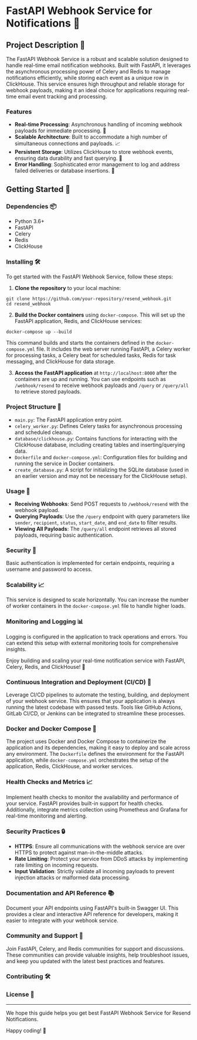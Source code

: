# FastAPI Webhook Service for Notifications 🚀

## Project Description 📝

The FastAPI Webhook Service is a robust and scalable solution designed to handle real-time email notification webhooks. Built with FastAPI, it leverages the asynchronous processing power of Celery and Redis to manage notifications efficiently, while storing each event as a unique row in ClickHouse. This service ensures high throughput and reliable storage for webhook payloads, making it an ideal choice for applications requiring real-time email event tracking and processing.

### Features

- **Real-time Processing**: Asynchronous handling of incoming webhook payloads for immediate processing. 🔄
- **Scalable Architecture**: Built to accommodate a high number of simultaneous connections and payloads. 📈
- **Persistent Storage**: Utilizes ClickHouse to store webhook events, ensuring data durability and fast querying. 💾
- **Error Handling**: Sophisticated error management to log and address failed deliveries or database insertions. 🚫

## Getting Started 🏁

### Dependencies 📦

- Python 3.6+
- FastAPI
- Celery
- Redis
- ClickHouse

### Installing 🛠️

To get started with the FastAPI Webhook Service, follow these steps:

1. **Clone the repository** to your local machine:
```
git clone https://github.com/your-repository/resend_webhook.git
cd resend_webhook
```

2. **Build the Docker containers** using `docker-compose`. This will set up the FastAPI application, Redis, and ClickHouse services:
```
docker-compose up --build
```



This command builds and starts the containers defined in the `docker-compose.yml` file. It includes the web server running FastAPI, a Celery worker for processing tasks, a Celery beat for scheduled tasks, Redis for task messaging, and ClickHouse for data storage.

3. **Access the FastAPI application** at `http://localhost:8000` after the containers are up and running. You can use endpoints such as `/webhook/resend` to receive webhook payloads and `/query` or `/query/all` to retrieve stored payloads.

### Project Structure 📂

- `main.py`: The FastAPI application entry point.
- `celery_worker.py`: Defines Celery tasks for asynchronous processing and scheduled cleanup.
- `database/clickhouse.py`: Contains functions for interacting with the ClickHouse database, including creating tables and inserting/querying data.
- `Dockerfile` and `docker-compose.yml`: Configuration files for building and running the service in Docker containers.
- `create_database.py`: A script for initializing the SQLite database (used in an earlier version and may not be necessary for the ClickHouse setup).

### Usage 🚀

- **Receiving Webhooks**: Send POST requests to `/webhook/resend` with the webhook payload.
- **Querying Payloads**: Use the `/query` endpoint with query parameters like `sender`, `recipient`, `status`, `start_date`, and `end_date` to filter results.
- **Viewing All Payloads**: The `/query/all` endpoint retrieves all stored payloads, requiring basic authentication.

### Security 🔐

Basic authentication is implemented for certain endpoints, requiring a username and password to access.

### Scalability 📈

This service is designed to scale horizontally. You can increase the number of worker containers in the `docker-compose.yml` file to handle higher loads.

### Monitoring and Logging 📊

Logging is configured in the application to track operations and errors. You can extend this setup with external monitoring tools for comprehensive insights.

Enjoy building and scaling your real-time notification service with FastAPI, Celery, Redis, and ClickHouse! 🎉

### Continuous Integration and Deployment (CI/CD) 🔄

Leverage CI/CD pipelines to automate the testing, building, and deployment of your webhook service. This ensures that your application is always running the latest codebase with passed tests. Tools like GitHub Actions, GitLab CI/CD, or Jenkins can be integrated to streamline these processes.

### Docker and Docker Compose 🐳

The project uses Docker and Docker Compose to containerize the application and its dependencies, making it easy to deploy and scale across any environment. The `Dockerfile` defines the environment for the FastAPI application, while `docker-compose.yml` orchestrates the setup of the application, Redis, ClickHouse, and worker services.

### Health Checks and Metrics 📈

Implement health checks to monitor the availability and performance of your service. FastAPI provides built-in support for health checks. Additionally, integrate metrics collection using Prometheus and Grafana for real-time monitoring and alerting.

### Security Practices 🔒

- **HTTPS**: Ensure all communications with the webhook service are over HTTPS to protect against man-in-the-middle attacks.
- **Rate Limiting**: Protect your service from DDoS attacks by implementing rate limiting on incoming requests.
- **Input Validation**: Strictly validate all incoming payloads to prevent injection attacks or malformed data processing.

### Documentation and API Reference 📚

Document your API endpoints using FastAPI's built-in Swagger UI. This provides a clear and interactive API reference for developers, making it easier to integrate with your webhook service.

### Community and Support 🤝

Join FastAPI, Celery, and Redis communities for support and discussions. These communities can provide valuable insights, help troubleshoot issues, and keep you updated with the latest best practices and features.

### Contributing 🛠



### License 📄


---

We hope this guide helps you get best FastAPI Webhook Service for Resend Notifications. 

Happy coding! 🚀
